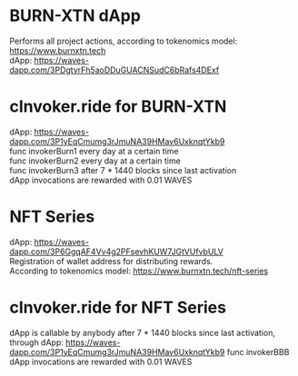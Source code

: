 # BURN-XTN dApp 
Performs all project actions, according to tokenomics model: https://www.burnxtn.tech  
dApp: https://waves-dapp.com/3PDgtvrFh5aoDDuGUACNSudC6bRafs4DExf

# cInvoker.ride for BURN-XTN
dApp: https://waves-dapp.com/3P1yEqCmumg3rJmuNA39HMav6UxknqtYkb9  
func invokerBurn1 every day at a certain time  
func invokerBurn2 every day at a certain time  
func invokerBurn3 after 7 * 1440 blocks since last activation  
dApp invocations are rewarded with 0.01 WAVES

# NFT Series
dApp: https://waves-dapp.com/3P6GgqAF4Vv4g2PFsevhKUW7JGtVUfvbULV  
Registration of wallet address for distributing rewards.  
According to tokenomics model: https://www.burnxtn.tech/nft-series

# cInvoker.ride for NFT Series
dApp is callable by anybody after 7 * 1440 blocks since last activation, through dApp: https://waves-dapp.com/3P1yEqCmumg3rJmuNA39HMav6UxknqtYkb9 func invokerBBB  
dApp invocations are rewarded with 0.01 WAVES
